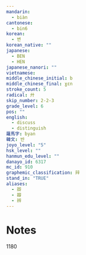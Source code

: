 ```yaml
---
mandarin:
  - biàn
cantonese:
  - bin6
korean:
  - 변
korean_native: ""
japanese:
  - BEN
  - HEN
japanese_nanori: ""
vietnamese:
middle_chinese_initial: b
middle_chinese_final: ɣɛn
stroke_count: 5
radical: 廾
skip_number: 2-2-3
grade_level: 6
pos: ""
english:
  - discuss
  - distinguish
羅馬字: byan
韓文: 뱐
joyo_level: "5"
hsk_level: ""
hanmun_edu_level: ""
danayo_id: 6317
mc_id: 910
graphemic_classification: 辡
stand_in: "TRUE"
aliases:
  - 辯
  - 瓣
  - 辨
---
```


# Notes
1180
